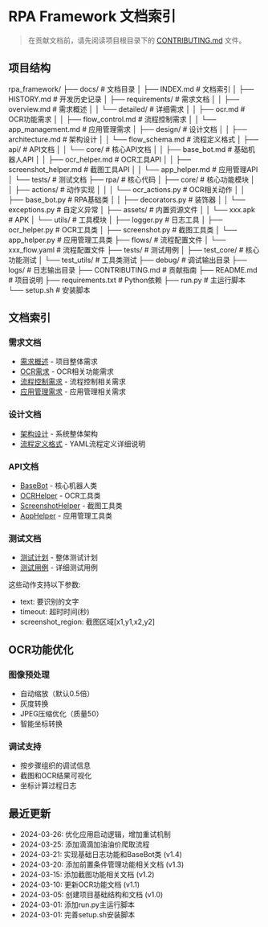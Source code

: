 # RPA Framework 文档索引

> 在贡献文档前，请先阅读项目根目录下的 [CONTRIBUTING.md](../CONTRIBUTING.md) 文件。

## 项目结构

rpa_framework/
├── docs/               # 文档目录
│   ├── INDEX.md       # 文档索引
│   ├── HISTORY.md     # 开发历史记录
│   ├── requirements/  # 需求文档
│   │   ├── overview.md                # 需求概述
│   │   └── detailed/                  # 详细需求
│   │       ├── ocr.md                 # OCR功能需求
│   │       ├── flow_control.md        # 流程控制需求
│   │       └── app_management.md      # 应用管理需求
│   ├── design/       # 设计文档
│   │   ├── architecture.md            # 架构设计
│   │   └── flow_schema.md            # 流程定义格式
│   ├── api/          # API文档
│   │   └── core/                      # 核心API文档
│   │       ├── base_bot.md            # 基础机器人API
│   │       ├── ocr_helper.md          # OCR工具API
│   │       ├── screenshot_helper.md    # 截图工具API
│   │       └── app_helper.md          # 应用管理API
│   └── tests/        # 测试文档
├── rpa/              # 核心代码
│   ├── core/         # 核心功能模块
│   │   ├── actions/                   # 动作实现
│   │   │   └── ocr_actions.py         # OCR相关动作
│   │   ├── base_bot.py               # RPA基础类
│   │   ├── decorators.py             # 装饰器
│   │   └── exceptions.py             # 自定义异常
│   ├── assets/       # 内置资源文件
│   │   └── xxx.apk              # APK
│   └── utils/        # 工具模块
│       ├── logger.py                  # 日志工具
│       ├── ocr_helper.py             # OCR工具类
│       ├── screenshot.py             # 截图工具类
│       └── app_helper.py             # 应用管理工具类
├── flows/            # 流程配置文件
│   └── xxx_flow.yaml           # 流程配置文件
├── tests/            # 测试用例
│   ├── test_core/                    # 核心功能测试
│   └── test_utils/                   # 工具类测试
├── debug/            # 调试输出目录
├── logs/             # 日志输出目录
├── CONTRIBUTING.md   # 贡献指南
├── README.md         # 项目说明
├── requirements.txt  # Python依赖
├── run.py           # 主运行脚本
└── setup.sh         # 安装脚本

## 文档索引

### 需求文档
- [需求概述](requirements/overview.md) - 项目整体需求
- [OCR需求](requirements/detailed/ocr.md) - OCR相关功能需求
- [流程控制需求](requirements/detailed/flow_control.md) - 流程控制相关需求
- [应用管理需求](requirements/detailed/app_management.md) - 应用管理相关需求

### 设计文档
- [架构设计](design/architecture.md) - 系统整体架构
- [流程定义格式](design/flow_schema.md) - YAML流程定义详细说明

### API文档
- [BaseBot](api/core/base_bot.md) - 核心机器人类
- [OCRHelper](api/core/ocr_helper.md) - OCR工具类
- [ScreenshotHelper](api/core/screenshot_helper.md) - 截图工具类
- [AppHelper](api/core/app_helper.md) - 应用管理工具类

### 测试文档
- [测试计划](tests/test_plan.md) - 整体测试计划
- [测试用例](tests/test_cases.md) - 详细测试用例

这些动作支持以下参数:
- text: 要识别的文字
- timeout: 超时时间(秒)
- screenshot_region: 截图区域[x1,y1,x2,y2]

## OCR功能优化

### 图像预处理
- 自动缩放（默认0.5倍）
- 灰度转换
- JPEG压缩优化（质量50）
- 智能坐标转换

### 调试支持
- 按步骤组织的调试信息
- 截图和OCR结果可视化
- 坐标计算过程日志

## 最近更新
- 2024-03-26: 优化应用启动逻辑，增加重试机制
- 2024-03-25: 添加滴滴加油油价爬取流程
- 2024-03-21: 实现基础日志功能和BaseBot类 (v1.4)
- 2024-03-20: 添加前置条件管理功能相关文档 (v1.3)
- 2024-03-15: 添加截图功能相关文档 (v1.2)
- 2024-03-10: 更新OCR功能文档 (v1.1)
- 2024-03-05: 创建项目基础结构和文档 (v1.0)
- 2024-03-01: 添加run.py主运行脚本
- 2024-03-01: 完善setup.sh安装脚本